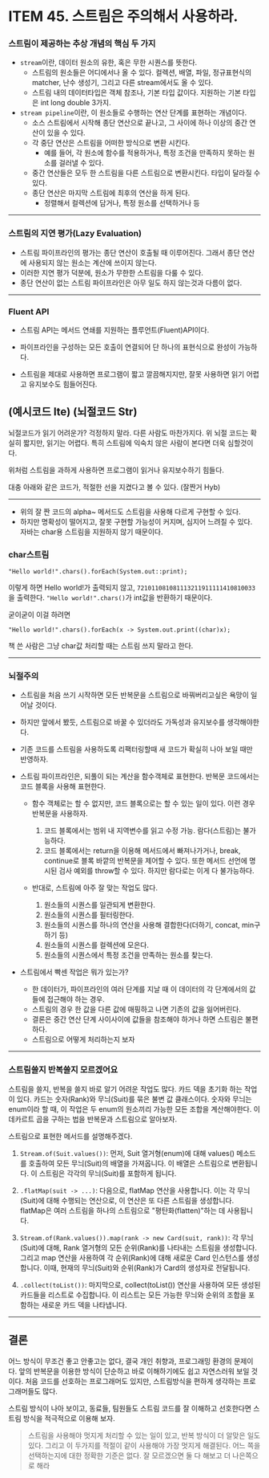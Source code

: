 # ITEM 45. 스트림은 주의해서 사용하라.

### 스트림이 제공하는 추상 개념의 핵심 두 가지

- `stream`이란, 데이터 원소의 유한, 혹은 무한 시퀀스를 뜻한다.
    - 스트림의 원소들은 어디에서나 올 수 있다. 컬렉션, 배열, 파일, 정규표현식의 matcher, 난수 생성기, 그리고 다른 stream에서도 올 수 있다.
    - 스트림 내의 데이터타입은 객체 참조나, 기본 타입 값이다. 지원하는 기본 타입은 int long double 3가지.
- `stream pipeline`이란, 이 원소들로 수행하는 연산 단계를 표현하는 개념이다.
    - 소스 스트림에서 시작해 종단 연산으로 끝나고, 그 사이에 하나 이상의 중간 연산이 있을 수 있다.
    - 각 중단 연산은 스트림을 어떠한 방식으로 변환 시킨다.
        - 예를 들어, 각 원소에 함수를 적용하거나, 특정 조건을 만족하지 못하는 원소를 걸러낼 수 있다.
    - 중간 연산들은 모두 한 스트림을 다른 스트림으로 변환시킨다. 타입이 달라질 수 있다.
    - 종단 연산은 마지막 스트림에 최후의 연산을 하게 된다.
        - 정렬해서 컬렉션에 담거나, 특정 원소를 선택하거나 등

---

### 스트림의 지연 평가(Lazy Evaluation)

- 스트림 파이프라인의 평가는 종단 연산이 호출될 때 이루어진다. 그래서 종단 연산에 사용되지 않는 원소는 계산에 쓰이지 않는다.
- 이러한 지연 평가 덕분에, 원소가 무한한 스트림을 다룰 수 있다.
- 종단 연산이 없는 스트림 파이프라인은 아무 일도 하지 않는것과 다름이 없다.

---

### Fluent API

- 스트림 API는 메서드 연쇄를 지원하는 플루언트(Fluent)API이다.
- 파이프라인을 구성하는 모든 호출이 연결되어 단 하나의 표현식으로 완성이 가능하다.

- 스트림을 제대로 사용하면 프로그램이 짧고 깔끔해지지만, 잘못 사용하면 읽기 어렵고 유지보수도 힘들어진다.

(예시코드 Ite)
(뇌절코드 Str)
---
뇌절코드가 읽기 어려운가? 걱정하지 말라. 다른 사람도 마찬가지다.
위 뇌절 코드는 확실히 짧지만, 읽기는 어렵다. 특히 스트림에 익숙치 않은 사람이 본다면 더욱 심할것이다.

위처럼 스트림을 과하게 사용하면 프로그램이 읽거나 유지보수하기 힘들다.

대충 아래와 같은 코드가, 적절한 선을 지켰다고 볼 수 있다.
(잘짠거 Hyb)

---

- 위의 잘 짠 코드의 alpha~ 메서드도 스트림을 사용해 다르게 구현할 수 있다.
- 하지만 명확성이 떨어지고, 잘못 구현할 가능성이 커지며, 심지어 느려질 수 있다. 자바는 char용 스트림을 지원하지 않기 때문이다.

### char스트림

`"Hello world!".chars().forEach(System.out::print);`

이렇게 하면 Hello world!가 출력되지 않고, `721011081081113211911111410810033`을 출력한다.
`"Hello world!".chars()`가 int값을 반환하기 때문이다.

굳이굳이 이걸 하려면

`"Hello world!".chars().forEach(x -> System.out.print((char)x);`

책 쓴 사람은 그냥 char값 처리할 때는 스트림 쓰지 말라고 한다.

---

### 뇌절주의

- 스트림을 처음 쓰기 시작하면 모든 반복문을 스트림으로 바꿔버리고싶은 욕망이 일어날 것이다.
- 하지만 앞에서 봤듯, 스트림으로 바꿀 수 있더라도 가독성과 유지보수를 생각해야한다.
- 기존 코드를 스트림을 사용하도록 리팩터링할때 새 코드가 확실히 나아 보일 때만 반영하자.

- 스트림 파이프라인은, 되풀이 되는 계산을 함수객체로 표현한다. 반복문 코드에서는 코드 블록을 사용해 표현한다.
    - 함수 객체로는 할 수 없지만, 코드 블록으로는 할 수 있는 일이 있다. 이런 경우 반복문을 사용하자.
        1. 코드 블록에서는 범위 내 지역변수를 읽고 수정 가능. 람다(스트림)는 불가능하다.
        2. 코드 블록에서는 return을 이용해 메서드에서 빠져나가거나, break, continue로 블록 바깥의 반복문을 제어할 수 있다. 또한 메서드 선언에 명시된 검사 예외를 throw할 수 있다.
           하지만 람다로는 이게 다 불가능하다.

    - 반대로, 스트림에 아주 잘 맞는 작업도 많다.
        1. 원소들의 시퀀스를 일관되게 변환한다.
        2. 원소들의 시퀀스를 필터링한다.
        3. 원소들의 시퀀스를 하나의 연산을 사용해 결합한다(더하기, concat, min구하기 등)
        4. 원소들의 시퀀스를 컬렉션에 모은다.
        5. 원소들의 시퀀스에서 특정 조건을 만족하는 원소를 찾는다.

- 스트림에서 빡센 작업은 뭐가 있는가?
    - 한 데이터가, 파이프라인의 여러 단계를 지날 때 이 데이터의 각 단계에서의 값들에 접근해야 하는 경우.
    - 스트림의 경우 한 값을 다른 값에 매핑하고 나면 기존의 값을 잃어버린다.
    - 결론은 중간 연산 단계 사이사이에 값들을 참조해야 하거나 하면 스트림은 불편하다.
    - 스트림으로 어떻게 처리하는지 보자

---

### 스트림쓸지 반복쓸지 모르겠어요

스트림을 쓸지, 반복을 쓸지 바로 알기 어려운 작업도 많다.
카드 덱을 초기화 하는 작업이 있다. 카드는 숫자(Rank)와 무늬(Suit)를 묶은 불변 값 클래스이다.
숫자와 무늬는 enum이라 할 때, 이 작업은 두 enum의 원소끼리 가능한 모든 조합을 계산해야한다.
이 데카르트 곱을 구하는 법을 반복문과 스트림으로 알아보자.

스트림으로 표현한 메서드를 설명해주겠다.

1. `Stream.of(Suit.values())`: 먼저, Suit 열거형(enum)에 대해 values() 메소드를 호출하여 모든 무늬(Suit)의 배열을 가져옵니다. 이 배열은 스트림으로 변환됩니다. 이
   스트림은
   각각의 무늬(Suit)를 포함하게 됩니다.

2. `.flatMap(suit -> ...)`: 다음으로, flatMap 연산을 사용합니다. 이는 각 무늬(Suit)에 대해 수행되는 연산으로, 이 연산은 또 다른 스트림을 생성합니다. flatMap은 여러
   스트림을
   하나의
   스트림으로 "평탄화(flatten)"하는 데 사용됩니다.

3. `Stream.of(Rank.values()).map(rank -> new Card(suit, rank))`: 각 무늬(Suit)에 대해, Rank 열거형의 모든 순위(Rank)를 나타내는 스트림을 생성합니다.
   그리고
   map 연산을 사용하여 각 순위(Rank)에 대해 새로운 Card 인스턴스를 생성합니다. 이때, 현재의 무늬(Suit)와 순위(Rank)가 Card의 생성자로 전달됩니다.

4. `.collect(toList())`: 마지막으로, collect(toList()) 연산을 사용하여 모든 생성된 카드들을 리스트로 수집합니다. 이 리스트는 모든 가능한 무늬와 순위의 조합을 포함하는 새로운 카드
   덱을
   나타냅니다.

---

## 결론

어느 방식이 무조건 좋고 안좋고는 없다, 결국 개인 취향과, 프로그래밍 환경의 문제이다.
앞의 반복문을 이용한 방식이 단순하고 바로 이해하기에도 쉽고 자연스러워 보일 것이다. 처음 코드를 선호하는 프로그래머도 있지만, 스트림방식을 편하게 생각하는 프로그래머들도 많다.

스트림 방식이 나아 보이고, 동료들, 팀원들도 스트림 코드를 잘 이해하고 선호한다면 스트림 방식을 적극적으로 이용해 보자.

> 스트림을 사용해야 멋지게 처리할 수 있는 일이 있고, 반복 방식이 더 알맞은 일도 있다.
> 그리고 이 두가지를 적절이 같이 사용해야 가장 멋지게 해결된다. 어느 쪽을 선택하는지에 대한 정확한 기준은 없다.
> 잘 모르겠으면 둘 다 해보고 더 나은쪽으로 해라
